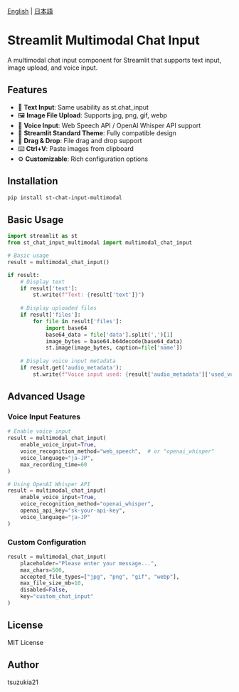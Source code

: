 [English](README.md) | [日本語](README-ja_JP.md)

# Streamlit Multimodal Chat Input

A multimodal chat input component for Streamlit that supports text input, image upload, and voice input.

## Features

- 📝 **Text Input**: Same usability as st.chat_input
- 🖼️ **Image File Upload**: Supports jpg, png, gif, webp
- 🎤 **Voice Input**: Web Speech API / OpenAI Whisper API support
- 🎨 **Streamlit Standard Theme**: Fully compatible design
- 🔄 **Drag & Drop**: File drag and drop support
- ⌨️ **Ctrl+V**: Paste images from clipboard
- ⚙️ **Customizable**: Rich configuration options

## Installation

```bash
pip install st-chat-input-multimodal
```

## Basic Usage

```python
import streamlit as st
from st_chat_input_multimodal import multimodal_chat_input

# Basic usage
result = multimodal_chat_input()

if result:
    # Display text
    if result['text']:
        st.write(f"Text: {result['text']}")
    
    # Display uploaded files
    if result['files']:
        for file in result['files']:
            import base64
            base64_data = file['data'].split(',')[1]
            image_bytes = base64.b64decode(base64_data)
            st.image(image_bytes, caption=file['name'])
    
    # Display voice input metadata
    if result.get('audio_metadata'):
        st.write(f"Voice input used: {result['audio_metadata']['used_voice_input']}")
```

## Advanced Usage

### Voice Input Features

```python
# Enable voice input
result = multimodal_chat_input(
    enable_voice_input=True,
    voice_recognition_method="web_speech",  # or "openai_whisper"
    voice_language="ja-JP",
    max_recording_time=60
)

# Using OpenAI Whisper API
result = multimodal_chat_input(
    enable_voice_input=True,
    voice_recognition_method="openai_whisper",
    openai_api_key="sk-your-api-key",
    voice_language="ja-JP"
)
```

### Custom Configuration

```python
result = multimodal_chat_input(
    placeholder="Please enter your message...",
    max_chars=500,
    accepted_file_types=["jpg", "png", "gif", "webp"],
    max_file_size_mb=10,
    disabled=False,
    key="custom_chat_input"
)
```

## License

MIT License

## Author

tsuzukia21
